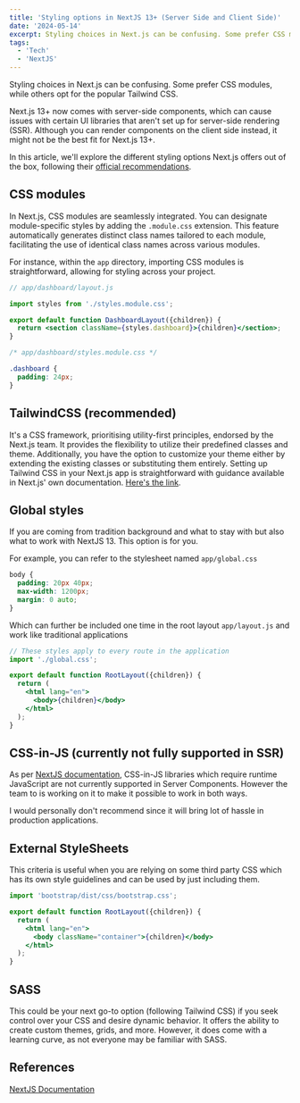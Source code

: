 ```yaml
---
title: 'Styling options in NextJS 13+ (Server Side and Client Side)'
date: '2024-05-14'
excerpt: Styling choices in Next.js can be confusing. Some prefer CSS modules, while others opt for the popular Tailwind CSS.
tags:
  - 'Tech'
  - 'NextJS'
---
```


Styling choices in Next.js can be confusing. Some prefer CSS modules, while others opt for the popular Tailwind CSS.

Next.js 13+ now comes with server-side components, which can cause issues with certain UI libraries that aren't set up for server-side rendering (SSR). Although you can render components on the client side instead, it might not be the best fit for Next.js 13+.

In this article, we'll explore the different styling options Next.js offers out of the box, following their [official recommendations](https://nextjs.org/docs/app/building-your-application/styling).

## CSS modules

In Next.js, CSS modules are seamlessly integrated. You can designate module-specific styles by adding the `.module.css` extension. This feature automatically generates distinct class names tailored to each module, facilitating the use of identical class names across various modules.

For instance, within the `app` directory, importing CSS modules is straightforward, allowing for styling across your project.

```jsx
// app/dashboard/layout.js

import styles from './styles.module.css';

export default function DashboardLayout({children}) {
  return <section className={styles.dashboard}>{children}</section>;
}
```

```css
/* app/dashboard/styles.module.css */

.dashboard {
  padding: 24px;
}
```

## TailwindCSS (recommended)

It's a CSS framework, prioritising utility-first principles, endorsed by the Next.js team. It provides the flexibility to utilize their predefined classes and theme. Additionally, you have the option to customize your theme either by extending the existing classes or substituting them entirely. Setting up Tailwind CSS in your Next.js app is straightforward with guidance available in Next.js' own documentation. [Here's the link](https://nextjs.org/docs/app/building-your-application/styling/tailwind-css).

## Global styles

If you are coming from tradition background and what to stay with but also what to work with NextJS 13. This option is for you.

For example, you can refer to the stylesheet named `app/global.css`

```css
body {
  padding: 20px 40px;
  max-width: 1200px;
  margin: 0 auto;
}
```

Which can further be included one time in the root layout `app/layout.js` and work like traditional applications

```jsx
// These styles apply to every route in the application
import './global.css';

export default function RootLayout({children}) {
  return (
    <html lang="en">
      <body>{children}</body>
    </html>
  );
}
```

## CSS-in-JS (currently not fully supported in SSR)

As per [NextJS documentation](https://nextjs.org/docs/app/building-your-application/styling/css-in-js), CSS-in-JS libraries which require runtime JavaScript are not currently supported in Server Components. However the team to is working on it to make it possible to work in both ways.

I would personally don't recommend since it will bring lot of hassle in production applications.

## External StyleSheets

This criteria is useful when you are relying on some third party CSS which has its own style guidelines and can be used by just including them.

```jsx
import 'bootstrap/dist/css/bootstrap.css';

export default function RootLayout({children}) {
  return (
    <html lang="en">
      <body className="container">{children}</body>
    </html>
  );
}
```

## SASS

This could be your next go-to option (following Tailwind CSS) if you seek control over your CSS and desire dynamic behavior. It offers the ability to create custom themes, grids, and more. However, it does come with a learning curve, as not everyone may be familiar with SASS.

## References

[NextJS Documentation](https://nextjs.org/docs/app/building-your-application/styling)
